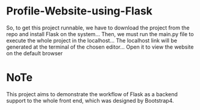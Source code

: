 # Profile-Website-using-Flask
So, to get this project runnable, we have to download the project from the repo and install Flask on the system...
Then, we must run the main.py file to execute the whole project in the localhost...
The localhost link will be generated at the terminal of the chosen editor...
Open it to view the website on the default browser

# NoTe
This project aims to demonstrate the workflow of Flask as a backend support to the whole front end, which was designed by Bootstrap4.
